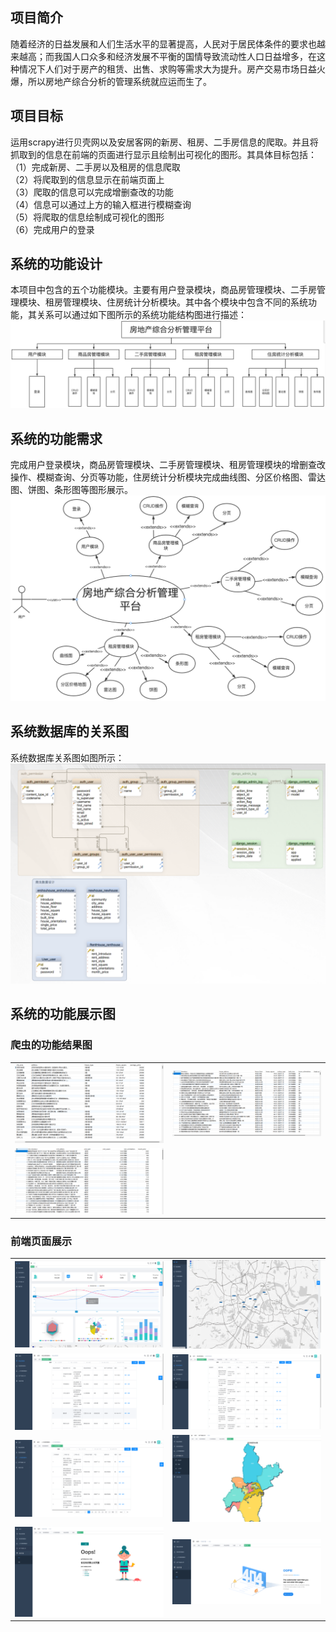 ## 项目简介

随着经济的日益发展和人们生活水平的显著提高，人民对于居民体条件的要求也越来越高；而我国人口众多和经济发展不平衡的国情导致流动性人口日益增多，在这种情况下人们对于房产的租赁、出售、求购等需求大为提升。房产交易市场日益火爆，所以房地产综合分析的管理系统就应运而生了。


## 项目目标
运用scrapy进行贝壳网以及安居客网的新房、租房、二手房信息的爬取。并且将抓取到的信息在前端的页面进行显示且绘制出可视化的图形。其具体目标包括：<br>
（1）完成新房、二手房以及租房的信息爬取<br>
（2）将爬取到的信息显示在前端页面上<br>
（3）爬取的信息可以完成增删查改的功能<br>
（4）信息可以通过上方的输入框进行模糊查询<br>
（5）将爬取的信息绘制成可视化的图形<br>
（6）完成用户的登录<br>


## 系统的功能设计
本项目中包含的五个功能模块。主要有用户登录模块，商品房管理模块、二手房管理模块、租房管理模块、住房统计分析模块。其中各个模块中包含不同的系统功能，其关系可以通过如下图所示的系统功能结构图进行描述：
<img src=./img/1.png/>


## 系统的功能需求
完成用户登录模块，商品房管理模块、二手房管理模块、租房管理模块的增删查改操作、模糊查询、分页等功能，住房统计分析模块完成曲线图、分区价格图、雷达图、饼图、条形图等图形展示。
<img src=./img/2.png/>


## 系统数据库的关系图
系统数据库关系图如图所示：
<img src=./img/3.png/>


## 系统的功能展示图

### 爬虫的功能结果图
<table>
  <tr>
    <td><img src=./img/4.png/></td>
    <td><img src=./img/5.png/></td>
  </tr>
  <tr>
    <td><img src=./img/6.png/></td>
  </tr>
</table>


### 前端页面展示
<table>
  <tr>
    <td><img src=./img/7.png/></td>
    <td><img src=./img/8.png/></td>
  </tr>
  <tr>
    <td><img src=./img/9.png/></td>
    <td><img src=./img/10.png/></td>
  </tr>
  <tr>
    <td><img src=./img/11.png/></td>
    <td><img src=./img/12.png/></td>
  </tr>
  <tr>
    <td><img src=./img/13.png/></td>
    <td><img src=./img/14.png/></td>
  </tr>
</table>
